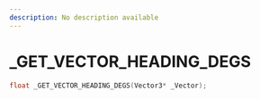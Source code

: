 ```yaml
---
description: No description available 
---
```


# _GET_VECTOR_HEADING_DEGS

```cpp
float _GET_VECTOR_HEADING_DEGS(Vector3* _Vector);
```